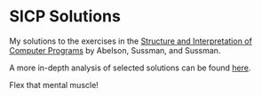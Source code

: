 # SICP Solutions

My solutions to the exercises in the [Structure and Interpretation of Computer Programs](https://mitpress.mit.edu/sicp/) by Abelson, Sussman, and Sussman.

A more in-depth analysis of selected solutions can be found [here](http://adrianwong.fun/tag/sicp/).

Flex that mental muscle!
